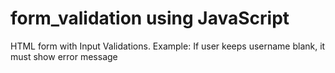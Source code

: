 # form_validation using JavaScript
HTML form with Input Validations. Example: If user keeps username blank, it must show error message
